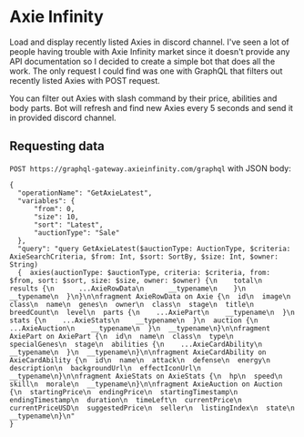 # Axie Infinity
Load and display recently listed Axies in discord channel. I've seen a lot of people having trouble with Axie Infinity market since it doesn't provide any API documentation so I decided to create a simple bot that does all the work. The only request I could find was one with GraphQL that filters out recently listed Axies with POST request.

  You can filter out Axies with slash command by their price, abilities and body parts.  Bot will refresh and find new Axies every 5 seconds and send it in provided discord channel.
  
## Requesting data
`POST https://graphql-gateway.axieinfinity.com/graphql` with JSON body:
  ```
{
    "operationName": "GetAxieLatest",
    "variables": {
        "from": 0,
        "size": 10,
        "sort": "Latest",
        "auctionType": "Sale"
    },
    "query": "query GetAxieLatest($auctionType: AuctionType, $criteria: AxieSearchCriteria, $from: Int, $sort: SortBy, $size: Int, $owner: String) 
    {  axies(auctionType: $auctionType, criteria: $criteria, from: $from, sort: $sort, size: $size, owner: $owner) {\n    total\n    results {\n      ...AxieRowData\n      __typename\n    }\n    __typename\n  }\n}\n\nfragment AxieRowData on Axie {\n  id\n  image\n  class\n  name\n  genes\n  owner\n  class\n  stage\n  title\n  breedCount\n  level\n  parts {\n    ...AxiePart\n    __typename\n  }\n  stats {\n    ...AxieStats\n    __typename\n  }\n  auction {\n    ...AxieAuction\n    __typename\n  }\n  __typename\n}\n\nfragment AxiePart on AxiePart {\n  id\n  name\n  class\n  type\n  specialGenes\n  stage\n  abilities {\n    ...AxieCardAbility\n    __typename\n  }\n  __typename\n}\n\nfragment AxieCardAbility on AxieCardAbility {\n  id\n  name\n  attack\n  defense\n  energy\n  description\n  backgroundUrl\n  effectIconUrl\n  __typename\n}\n\nfragment AxieStats on AxieStats {\n  hp\n  speed\n  skill\n  morale\n  __typename\n}\n\nfragment AxieAuction on Auction {\n  startingPrice\n  endingPrice\n  startingTimestamp\n  endingTimestamp\n  duration\n  timeLeft\n  currentPrice\n  currentPriceUSD\n  suggestedPrice\n  seller\n  listingIndex\n  state\n  __typename\n}\n"
}
```
